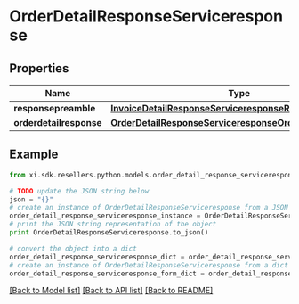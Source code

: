 # OrderDetailResponseServiceresponse


## Properties

Name | Type | Description | Notes
------------ | ------------- | ------------- | -------------
**responsepreamble** | [**InvoiceDetailResponseServiceresponseResponsepreamble**](InvoiceDetailResponseServiceresponseResponsepreamble.md) |  | [optional] 
**orderdetailresponse** | [**OrderDetailResponseServiceresponseOrderdetailresponse**](OrderDetailResponseServiceresponseOrderdetailresponse.md) |  | [optional] 

## Example

```python
from xi.sdk.resellers.python.models.order_detail_response_serviceresponse import OrderDetailResponseServiceresponse

# TODO update the JSON string below
json = "{}"
# create an instance of OrderDetailResponseServiceresponse from a JSON string
order_detail_response_serviceresponse_instance = OrderDetailResponseServiceresponse.from_json(json)
# print the JSON string representation of the object
print OrderDetailResponseServiceresponse.to_json()

# convert the object into a dict
order_detail_response_serviceresponse_dict = order_detail_response_serviceresponse_instance.to_dict()
# create an instance of OrderDetailResponseServiceresponse from a dict
order_detail_response_serviceresponse_form_dict = order_detail_response_serviceresponse.from_dict(order_detail_response_serviceresponse_dict)
```
[[Back to Model list]](../README.md#documentation-for-models) [[Back to API list]](../README.md#documentation-for-api-endpoints) [[Back to README]](../README.md)



